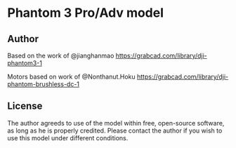 ﻿# Phantom 3 Pro/Adv model

## Author

Based on the work of @jianghanmao
https://grabcad.com/library/dji-phantom3-1

Motors based on work of @Nonthanut.Hoku
https://grabcad.com/library/dji-phantom-brushless-dc-1

## License

The author agreeds to use of the model within free, open-source software,
as long as he is properly credited. Please contact the author if you wish
to use this model under different conditions.
